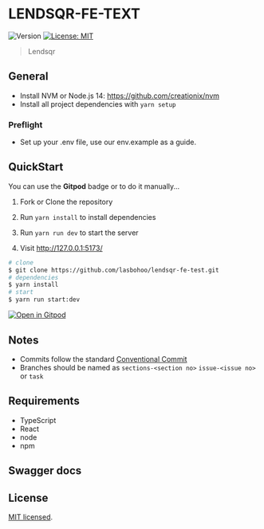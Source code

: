 # LENDSQR-FE-TEXT

<p>
  <img alt="Version" src="https://img.shields.io/badge/version-0.1.0-blue.svg?cacheSeconds=2592000" />
  <a href="#" target="_blank">
    <img alt="License: MIT" src="https://img.shields.io/badge/License-MIT-yellow.svg" />
  </a>
</p>

> Lendsqr

## General

- Install NVM or Node.js 14: https://github.com/creationix/nvm
- Install all project dependencies with `yarn setup`

### Preflight

- Set up your .env file, use our env.example as a guide.

## QuickStart

You can use the **Gitpod** badge or to do it manually...

1. Fork or Clone the repository

2. Run `yarn install` to install dependencies

3. Run `yarn run dev` to start the server

4. Visit http://127.0.0.1:5173/

```bash
# clone
$ git clone https://github.com/lasbohoo/lendsqr-fe-test.git
# dependencies
$ yarn install
# start
$ yarn run start:dev
```

[circleci-image]: https://img.shields.io/circleci/build/github/nestjs/nest/master?token=abc123def456
[circleci-url]: https://circleci.com/gh/nestjs/nest

[![Open in Gitpod](https://gitpod.io/button/open-in-gitpod.svg)](https://gitpod.io/#https://https://github.com/lasbohoo/lendsqr-fe-test.git)

## Notes

- Commits follow the standard [Conventional Commit](https://www.conventionalcommits.org/en/v1.0.0/)
- Branches should be named as `sections-<section no>` `issue-<issue no>` or `task`

## Requirements

- TypeScript
- React
- node
- npm

## Swagger docs

<!--## Test-->

<!--```bash
# unit tests
$ npm run test
# e2e tests
$ npm run test:e2e
# test coverage
$ npm run test:cov
```-->

## License

[MIT licensed](LICENSE).

<!--## Socials

Join our Discord community [here](http://discord.eddiehub.org/)
Subscribe our YouTube channel [here](https://www.youtube.com/user/eddiejaoude)-->
